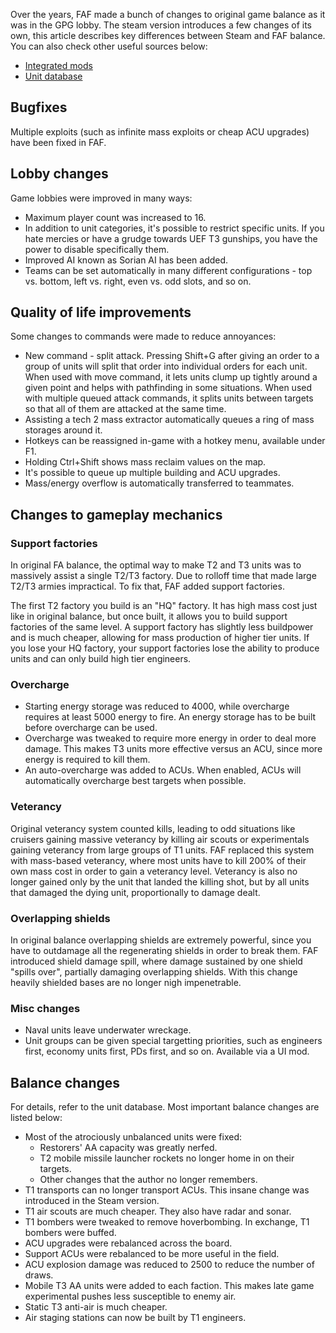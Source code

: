 Over the years, FAF made a bunch of changes to original game balance as
it was in the GPG lobby. The steam version introduces a few changes of
its own, this article describes key differences between Steam and FAF
balance. You can also check other useful sources below:

-   [Integrated
    mods](Game_Modifications_(Mods)#Integrated_Mods "wikilink")
-   [Unit database](https://unitdb.faforever.com/)

## Bugfixes

Multiple exploits (such as infinite mass exploits or cheap ACU upgrades)
have been fixed in FAF.

## Lobby changes

Game lobbies were improved in many ways:

-   Maximum player count was increased to 16.
-   In addition to unit categories, it's possible to restrict specific
    units. If you hate mercies or have a grudge towards UEF T3 gunships,
    you have the power to disable specifically them.
-   Improved AI known as Sorian AI has been added.
-   Teams can be set automatically in many different configurations -
    top vs. bottom, left vs. right, even vs. odd slots, and so on.

## Quality of life improvements

Some changes to commands were made to reduce annoyances:

-   New command - split attack. Pressing Shift+G after giving an order
    to a group of units will split that order into individual orders for
    each unit. When used with move command, it lets units clump up
    tightly around a given point and helps with pathfinding in some
    situations. When used with multiple queued attack commands, it
    splits units between targets so that all of them are attacked at the
    same time.
-   Assisting a tech 2 mass extractor automatically queues a ring of
    mass storages around it.
-   Hotkeys can be reassigned in-game with a hotkey menu, available
    under F1.
-   Holding Ctrl+Shift shows mass reclaim values on the map.
-   It's possible to queue up multiple building and ACU upgrades.
-   Mass/energy overflow is automatically transferred to teammates.

## Changes to gameplay mechanics

### Support factories

In original FA balance, the optimal way to make T2 and T3 units was to
massively assist a single T2/T3 factory. Due to rolloff time that made
large T2/T3 armies impractical. To fix that, FAF added support
factories.

The first T2 factory you build is an "HQ" factory. It has high mass cost
just like in original balance, but once built, it allows you to build
support factories of the same level. A support factory has slightly less
buildpower and is much cheaper, allowing for mass production of higher
tier units. If you lose your HQ factory, your support factories lose the
ability to produce units and can only build high tier engineers.

### Overcharge

-   Starting energy storage was reduced to 4000, while overcharge
    requires at least 5000 energy to fire. An energy storage has to be
    built before overcharge can be used.
-   Overcharge was tweaked to require more energy in order to deal more
    damage. This makes T3 units more effective versus an ACU, since more
    energy is required to kill them.
-   An auto-overcharge was added to ACUs. When enabled, ACUs will
    automatically overcharge best targets when possible.

### Veterancy

Original veterancy system counted kills, leading to odd situations like
cruisers gaining massive veterancy by killing air scouts or
experimentals gaining veterancy from large groups of T1 units. FAF
replaced this system with mass-based veterancy, where most units have to
kill 200% of their own mass cost in order to gain a veterancy level.
Veterancy is also no longer gained only by the unit that landed the
killing shot, but by all units that damaged the dying unit,
proportionally to damage dealt.

### Overlapping shields

In original balance overlapping shields are extremely powerful, since
you have to outdamage all the regenerating shields in order to break
them. FAF introduced shield damage spill, where damage sustained by one
shield "spills over", partially damaging overlapping shields. With this
change heavily shielded bases are no longer nigh impenetrable.

### Misc changes

-   Naval units leave underwater wreckage.
-   Unit groups can be given special targetting priorities, such as
    engineers first, economy units first, PDs first, and so on.
    Available via a UI mod.

## Balance changes

For details, refer to the unit database. Most important balance changes
are listed below:

-   Most of the atrociously unbalanced units were fixed:
    -   Restorers' AA capacity was greatly nerfed.
    -   T2 mobile missile launcher rockets no longer home in on their
        targets.
    -   Other changes that the author no longer remembers.
-   T1 transports can no longer transport ACUs. This insane change was
    introduced in the Steam version.
-   T1 air scouts are much cheaper. They also have radar and sonar.
-   T1 bombers were tweaked to remove hoverbombing. In exchange, T1
    bombers were buffed.
-   ACU upgrades were rebalanced across the board.
-   Support ACUs were rebalanced to be more useful in the field.
-   ACU explosion damage was reduced to 2500 to reduce the number of
    draws.
-   Mobile T3 AA units were added to each faction. This makes late game
    experimental pushes less susceptible to enemy air.
-   Static T3 anti-air is much cheaper.
-   Air staging stations can now be built by T1 engineers.